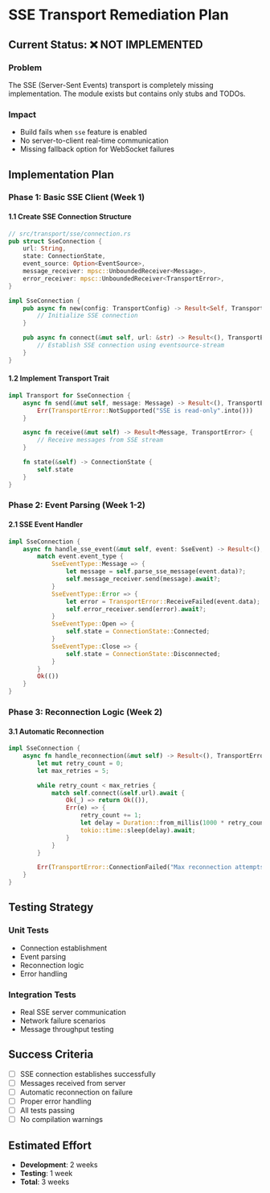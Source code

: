 # SSE Transport Remediation Plan

## Current Status: ❌ **NOT IMPLEMENTED**

### Problem

The SSE (Server-Sent Events) transport is completely missing implementation. The module exists but contains only stubs and TODOs.

### Impact

- Build fails when `sse` feature is enabled
- No server-to-client real-time communication
- Missing fallback option for WebSocket failures

## Implementation Plan

### Phase 1: Basic SSE Client (Week 1)

#### 1.1 Create SSE Connection Structure

```rust
// src/transport/sse/connection.rs
pub struct SseConnection {
    url: String,
    state: ConnectionState,
    event_source: Option<EventSource>,
    message_receiver: mpsc::UnboundedReceiver<Message>,
    error_receiver: mpsc::UnboundedReceiver<TransportError>,
}

impl SseConnection {
    pub async fn new(config: TransportConfig) -> Result<Self, TransportError> {
        // Initialize SSE connection
    }

    pub async fn connect(&mut self, url: &str) -> Result<(), TransportError> {
        // Establish SSE connection using eventsource-stream
    }
}
```

#### 1.2 Implement Transport Trait

```rust
impl Transport for SseConnection {
    async fn send(&mut self, message: Message) -> Result<(), TransportError> {
        Err(TransportError::NotSupported("SSE is read-only".into()))
    }

    async fn receive(&mut self) -> Result<Message, TransportError> {
        // Receive messages from SSE stream
    }

    fn state(&self) -> ConnectionState {
        self.state
    }
}
```

### Phase 2: Event Parsing (Week 1-2)

#### 2.1 SSE Event Handler

```rust
impl SseConnection {
    async fn handle_sse_event(&mut self, event: SseEvent) -> Result<(), TransportError> {
        match event.event_type {
            SseEventType::Message => {
                let message = self.parse_sse_message(event.data)?;
                self.message_receiver.send(message).await?;
            }
            SseEventType::Error => {
                let error = TransportError::ReceiveFailed(event.data);
                self.error_receiver.send(error).await?;
            }
            SseEventType::Open => {
                self.state = ConnectionState::Connected;
            }
            SseEventType::Close => {
                self.state = ConnectionState::Disconnected;
            }
        }
        Ok(())
    }
}
```

### Phase 3: Reconnection Logic (Week 2)

#### 3.1 Automatic Reconnection

```rust
impl SseConnection {
    async fn handle_reconnection(&mut self) -> Result<(), TransportError> {
        let mut retry_count = 0;
        let max_retries = 5;

        while retry_count < max_retries {
            match self.connect(&self.url).await {
                Ok(_) => return Ok(()),
                Err(e) => {
                    retry_count += 1;
                    let delay = Duration::from_millis(1000 * retry_count);
                    tokio::time::sleep(delay).await;
                }
            }
        }

        Err(TransportError::ConnectionFailed("Max reconnection attempts reached".into()))
    }
}
```

## Testing Strategy

### Unit Tests

- Connection establishment
- Event parsing
- Reconnection logic
- Error handling

### Integration Tests

- Real SSE server communication
- Network failure scenarios
- Message throughput testing

## Success Criteria

- [ ] SSE connection establishes successfully
- [ ] Messages received from server
- [ ] Automatic reconnection on failure
- [ ] Proper error handling
- [ ] All tests passing
- [ ] No compilation warnings

## Estimated Effort

- **Development**: 2 weeks
- **Testing**: 1 week
- **Total**: 3 weeks
